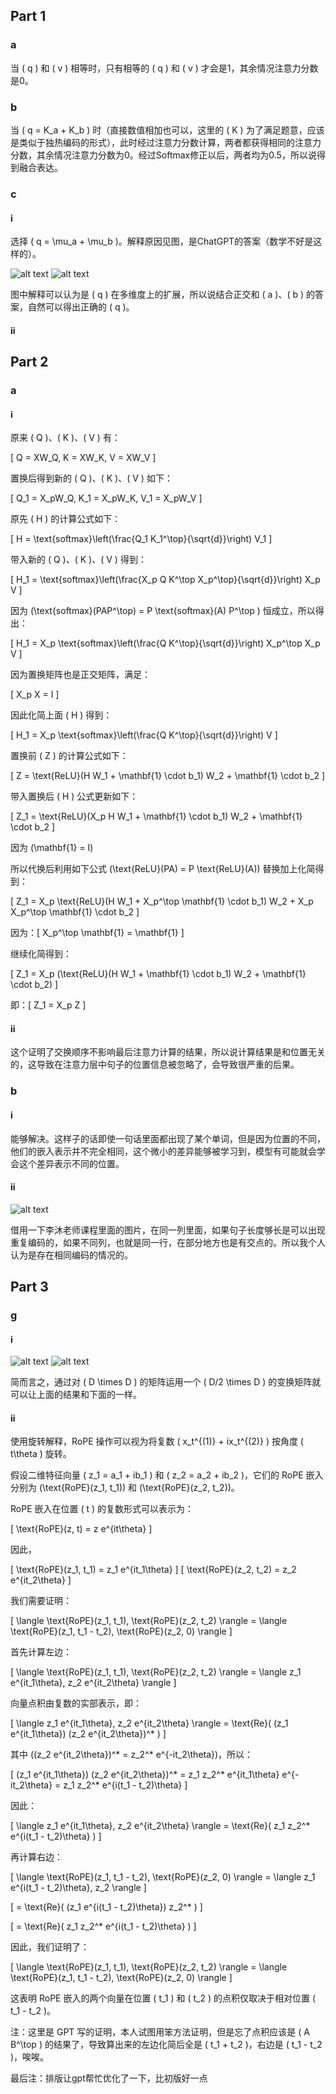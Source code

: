 ## Part 1

### a

当 \( q \) 和 \( v \) 相等时，只有相等的 \( q \) 和 \( v \) 才会是1，其余情况注意力分数是0。

### b

当 \( q = K_a + K_b \) 时（直接数值相加也可以，这里的 \( K \) 为了满足题意，应该是类似于独热编码的形式），此时经过注意力分数计算，两者都获得相同的注意力分数，其余情况注意力分数为0。经过Softmax修正以后，两者均为0.5，所以说得到融合表达。

### c

#### i

选择 \( q = \mu_a + \mu_b \)。解释原因见图，是ChatGPT的答案（数学不好是这样的）。

![alt text](ans_1_1.png)
![alt text](ans_1_2.png)

图中解释可以认为是 \( q \) 在多维度上的扩展，所以说结合正交和 \( a \)、\( b \) 的答案，自然可以得出正确的 \( q \)。

#### ii

## Part 2

### a

#### i

原来 \( Q \)、\( K \)、\( V \) 有：

\[ Q = XW_Q, K = XW_K, V = XW_V \]

置换后得到新的 \( Q \)、\( K \)、\( V \) 如下：

\[ Q_1 = X_pW_Q, K_1 = X_pW_K, V_1 = X_pW_V \]

原先 \( H \) 的计算公式如下：

\[ H = \text{softmax}\left(\frac{Q_1 K_1^\top}{\sqrt{d}}\right) V_1 \]

带入新的 \( Q \)、\( K \)、\( V \) 得到：

\[ H_1 = \text{softmax}\left(\frac{X_p Q K^\top X_p^\top}{\sqrt{d}}\right) X_p V \]

因为 \(\text{softmax}(PAP^\top) = P \text{softmax}(A) P^\top \) 恒成立，所以得出：

\[ H_1 = X_p \text{softmax}\left(\frac{Q K^\top}{\sqrt{d}}\right) X_p^\top X_p V \]

因为置换矩阵也是正交矩阵，满足：

\[ X_p X = I \]

因此化简上面 \( H \) 得到：

\[ H_1 = X_p \text{softmax}\left(\frac{Q K^\top}{\sqrt{d}}\right) V \]

置换前 \( Z \) 的计算公式如下：

\[ Z = \text{ReLU}(H W_1 + \mathbf{1} \cdot b_1) W_2 + \mathbf{1} \cdot b_2 \]

带入置换后 \( H \) 公式更新如下：

\[ Z_1 = \text{ReLU}(X_p H W_1 + \mathbf{1} \cdot b_1) W_2 + \mathbf{1} \cdot b_2 \]

因为 \(\mathbf{1} = I\) 

所以代换后利用如下公式 \(\text{ReLU}(PA) = P \text{ReLU}(A)\) 替换加上化简得到：

\[ Z_1 = X_p \text{ReLU}(H W_1 + X_p^\top \mathbf{1} \cdot b_1) W_2 + X_p X_p^\top \mathbf{1} \cdot b_2 \]

因为：\[ X_p^\top \mathbf{1} = \mathbf{1} \]

继续化简得到：

\[ Z_1 = X_p (\text{ReLU}(H W_1 + \mathbf{1} \cdot b_1) W_2 + \mathbf{1} \cdot b_2) \]

即：\[ Z_1 = X_p Z \]

#### ii

这个证明了交换顺序不影响最后注意力计算的结果，所以说计算结果是和位置无关的，这导致在注意力层中句子的位置信息被忽略了，会导致很严重的后果。

### b

#### i

能够解决。这样子的话即使一句话里面都出现了某个单词，但是因为位置的不同，他们的嵌入表示并不完全相同，这个微小的差异能够被学习到，模型有可能就会学会这个差异表示不同的位置。

#### ii

![alt text](ans_2_1.png)

借用一下李沐老师课程里面的图片，在同一列里面，如果句子长度够长是可以出现重复编码的，如果不同列，也就是同一行，在部分地方也是有交点的。所以我个人认为是存在相同编码的情况的。

## Part 3

### g

#### i

![alt text](ans_3_1.png)
![alt text](ans_3_2.png)

简而言之，通过对 \( D \times D \) 的矩阵运用一个 \( D/2 \times D \) 的变换矩阵就可以让上面的结果和下面的一样。

#### ii

使用旋转解释，RoPE 操作可以视为将复数 \( x_t^{(1)} + ix_t^{(2)} \) 按角度 \( t\theta \) 旋转。

假设二维特征向量 \( z_1 = a_1 + ib_1 \) 和 \( z_2 = a_2 + ib_2 \)，它们的 RoPE 嵌入分别为 \(\text{RoPE}(z_1, t_1)\) 和 \(\text{RoPE}(z_2, t_2)\)。

RoPE 嵌入在位置 \( t \) 的复数形式可以表示为：

\[ \text{RoPE}(z, t) = z e^{it\theta} \]

因此，

\[ \text{RoPE}(z_1, t_1) = z_1 e^{it_1\theta} \]
\[ \text{RoPE}(z_2, t_2) = z_2 e^{it_2\theta} \]

我们需要证明：

\[ \langle \text{RoPE}(z_1, t_1), \text{RoPE}(z_2, t_2) \rangle = \langle \text{RoPE}(z_1, t_1 - t_2), \text{RoPE}(z_2, 0) \rangle \]

首先计算左边：

\[ \langle \text{RoPE}(z_1, t_1), \text{RoPE}(z_2, t_2) \rangle = \langle z_1 e^{it_1\theta}, z_2 e^{it_2\theta} \rangle \]

向量点积由复数的实部表示，即：

\[ \langle z_1 e^{it_1\theta}, z_2 e^{it_2\theta} \rangle = \text{Re}( (z_1 e^{it_1\theta}) (z_2 e^{it_2\theta})^* ) \]

其中 \((z_2 e^{it_2\theta})^* = z_2^* e^{-it_2\theta}\)，所以：

\[ (z_1 e^{it_1\theta}) (z_2 e^{it_2\theta})^* = z_1 z_2^* e^{it_1\theta} e^{-it_2\theta} = z_1 z_2^* e^{i(t_1 - t_2)\theta} \]

因此：

\[ \langle z_1 e^{it_1\theta}, z_2 e^{it_2\theta} \rangle = \text{Re}( z_1 z_2^* e^{i(t_1 - t_2)\theta} ) \]

再计算右边：

\[ \langle \text{RoPE}(z_1, t_1 - t_2), \text{RoPE}(z_2, 0) \rangle = \langle z_1 e^{i(t_1 - t_2)\theta}, z_2 \rangle \]

\[ = \text{Re}( (z_1 e^{i(t_1 - t_2)\theta}) z_2^* ) \]

\[ = \text{Re}( z_1 z_2^* e^{i(t_1 - t_2)\theta} ) \]

因此，我们证明了：

\[ \langle \text{RoPE}(z_1, t_1), \text{RoPE}(z_2, t_2) \rangle = \langle \text{RoPE}(z_1, t_1 - t_2), \text{RoPE}(z_2, 0) \rangle \]

这表明 RoPE 嵌入的两个向量在位置 \( t_1 \) 和 \( t_2 \) 的点积仅取决于相对位置 \( t_1 - t_2 \)。

注：这里是 GPT 写的证明，本人试图用笨方法证明，但是忘了点积应该是 \( A B^\top \) 的结果了，导致算出来的左边化简后全是 \( t_1 + t_2 \)，右边是 \( t_1 - t_2 \)，唉唉。

最后注：排版让gpt帮忙优化了一下，比初版好一点
